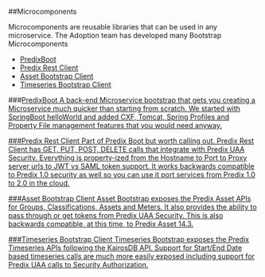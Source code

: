 ##Microcomponents

Microcomponents are reusable libraries that can be used in any microservice.  The Adoption team has developed many Bootstrap Microcomponents 

- [PredixBoot](#PredixBoot)
- [Predix Rest Client](#PredixRestClient)
- [Asset Bootstrap Client](#AssetBootstrapClient)
- [Timeseries Bootstrap Client](#TimeseriesBootstrapClient)

###<a name="PredixBoot" href="https://github.build.ge.com/adoption/predix-boot">PredixBoot 
A back-end Microservice bootstrap that gets you creating a Microservice much quicker than starting from scratch.  We started with SpringBoot helloWorld and added CXF, Tomcat, Spring Profiles and Property File management features that you would need anyway.

###<a name="PredixRestClient" href="https://github.build.ge.com/adoption/predix-boot">Predix Rest Client
Part of Predix Boot but worth calling out.  Predix Rest Client has GET, PUT, POST, DELETE calls that integrate with Predix UAA Security.  Everything is property-ized from the Hostname to Port to Proxy server urls to JWT vs SAML token support.  It works backwards compatible to Predix 1.0 security as well so you can use it port services from Predix 1.0 to 2.0 in the cloud.

###<a name="AssetBootstrapClient" href="https://github.build.ge.com/adoption/asset-bootstrap">Asset Bootstrap Client
Asset Bootstrap exposes the Predix Asset APIs for Groups, Classifications, Assets and Meters.  It also provides the ability to pass through or get tokens from Predix UAA Security.  This is also backwards compatible, at this time, to Predix Asset 14.3.

###<a name="TimeseriesBootstrapClient" href="https://github.build.ge.com/adoption/timeseries-bootstrap">Timeseries Bootstrap Client
Timeseries Bootstrap exposes the Predix Timeseries APIs following the KairosDB API.  Support for Start/End Date based timeseries calls are much more easily exposed including support for Predix UAA calls to Security Authorization.





